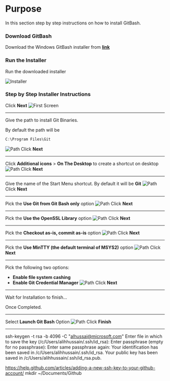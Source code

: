 # Purpose
In this section step by step instructions on how to install GitBash.

### Download GitBash  
Download the Windows GitBash installer from **[link](https://git-scm.com/download/win)**

### Run the Installer
Run the downloaded installer

![Installer](./src/gitbash_screen12.JPG)

### Step by Step Installer Instructions

Click **Next**
![First Screen](./src/gitbash_screen1.JPG)
________
Give the path to install Git Binaries.

By default the path will be
```powershell
C:\Program Files\Git
```
![Path](./src/gitbash_screen2.JPG)
Click **Next**
_________

Click **Additional icons** > **On The Desktop** to create a shortcut on desktop
![Path](./src/gitbash_screen3.JPG)
Click **Next**
_________
Give the name of the Start Menu shortcut.
By default it will be **Git**
![Path](./src/gitbash_screen4.JPG)
Click **Next**
_________
Pick the **Use Git from Git Bash only** option
![Path](./src/gitbash_screen5.JPG)
Click **Next**
_________
Pick the **Use the OpenSSL Library** option
![Path](./src/gitbash_screen6.JPG)
Click **Next**
_________
Pick the **Checkout as-is, commit as-is** option
![Path](./src/gitbash_screen7.JPG)
Click **Next**
_________
Pick the **Use MinTTY (the default terminal of MSYS2)** option
![Path](./src/gitbash_screen8.JPG)
Click **Next**
_________
Pick the following two options:
*   **Enable file system cashing**
*   **Enable Git Credential Manager**
![Path](./src/gitbash_screen9.JPG)
Click **Next**
_________
Wait for Installation to finish...

Once Completed. 
___
Select **Launch Git Bash** Option
![Path](./src/gitbash_screen11.JPG)
Click **Finish**
_________







ssh-keygen -t rsa -b 4096 -C "alhussai@microsoft.com"
Enter file in which to save the key (/c/Users/alihhussain/.ssh/id_rsa):
Enter passphrase (empty for no passphrase):
Enter same passphrase again:
Your identification has been saved in /c/Users/alihhussain/.ssh/id_rsa.
Your public key has been saved in /c/Users/alihhussain/.ssh/id_rsa.pub.

https://help.github.com/articles/adding-a-new-ssh-key-to-your-github-account/
mkdir ~/Documents/Github

